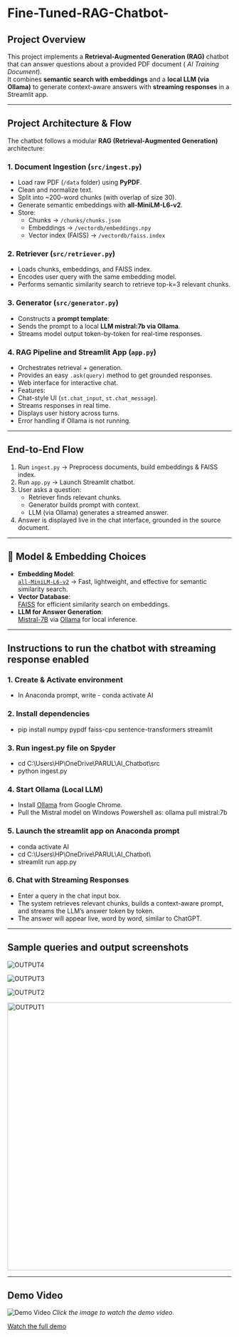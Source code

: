 # Fine-Tuned-RAG-Chatbot- 

##  Project Overview
This project implements a **Retrieval-Augmented Generation (RAG)** chatbot that can answer questions about a provided PDF document ( *AI Training Document*).  
It combines **semantic search with embeddings** and a **local LLM (via Ollama)** to generate context-aware answers with **streaming responses** in a Streamlit app.

---

##  Project Architecture & Flow

The chatbot follows a modular **RAG (Retrieval-Augmented Generation)** architecture:

### 1. Document Ingestion (`src/ingest.py`)
- Load raw PDF (`/data` folder) using **PyPDF**.
- Clean and normalize text.
- Split into ~200-word chunks (with overlap of size 30).
- Generate semantic embeddings with **all-MiniLM-L6-v2**.
- Store:
  - Chunks → `/chunks/chunks.json`
  - Embeddings → `/vectordb/embeddings.npy`
  - Vector index (FAISS) → `/vectordb/faiss.index`

### 2. Retriever (`src/retriever.py`)
- Loads chunks, embeddings, and FAISS index.
- Encodes user query with the same embedding model.
- Performs semantic similarity search to retrieve top-k=3 relevant chunks.

### 3. Generator (`src/generator.py`)
- Constructs a **prompt template**:
- Sends the prompt to a local **LLM mistral:7b via Ollama**.
- Streams model output token-by-token for real-time responses.

### 4. RAG Pipeline and Streamlit App (`app.py`)
- Orchestrates retrieval + generation.
- Provides an easy `.ask(query)` method to get grounded responses.
- Web interface for interactive chat.
- Features:
- Chat-style UI (`st.chat_input`, `st.chat_message`).
- Streams responses in real time.
- Displays user history across turns.
- Error handling if Ollama is not running.
 ----
 
##  End-to-End Flow
1. Run `ingest.py` → Preprocess documents, build embeddings & FAISS index.
2. Run `app.py` → Launch Streamlit chatbot.
3. User asks a question:
   - Retriever finds relevant chunks.
   - Generator builds prompt with context.
   - LLM (via Ollama) generates a streamed answer.
4. Answer is displayed live in the chat interface, grounded in the source document.

-----

## 🔹 Model & Embedding Choices
- **Embedding Model**:  
  [`all-MiniLM-L6-v2`](https://huggingface.co/sentence-transformers/all-MiniLM-L6-v2) → Fast, lightweight, and effective for semantic similarity search.  
- **Vector Database**:  
  [FAISS](https://github.com/facebookresearch/faiss) for efficient similarity search on embeddings.  
- **LLM for Answer Generation**:  
  [Mistral-7B](https://mistral.ai/) via [Ollama](https://ollama.ai/) for local inference.

-----

## Instructions to run the chatbot with streaming response enabled

### 1. Create & Activate environment 
- In Anaconda prompt, write - conda activate AI
  
### 2. Install dependencies
- pip install numpy pypdf faiss-cpu sentence-transformers streamlit

### 3. Run ingest.py file on Spyder
- cd C:\Users\HP\OneDrive\PARUL\AI_Chatbot\src
- python ingest.py

### 4. Start Ollama (Local LLM)
- Install [Ollama](https://ollama.ai/) from Google Chrome.  
- Pull the Mistral model on Windows Powershell as: ollama pull mistral:7b

### 5. Launch the streamlit app on Anaconda prompt
- conda activate AI
- cd C:\Users\HP\OneDrive\PARUL\AI_Chatbot\
- streamlit run app.py

### 6. Chat with Streaming Responses
- Enter a query in the chat input box.
- The system retrieves relevant chunks, builds a context-aware prompt, and streams the LLM’s answer token by token.
- The answer will appear live, word by word, similar to ChatGPT.

----

## Sample queries and output screenshots 

![OUTPUT4](https://github.com/user-attachments/assets/85b6bd0c-c423-4eb6-b7ef-afba4d3a25ce)

![OUTPUT3](https://github.com/user-attachments/assets/ef7c7d2b-1976-486d-b5f2-44b73a2b3ceb)

![OUTPUT2](https://github.com/user-attachments/assets/6ccca0e3-65f9-424b-a811-db10d00fce25)

<img width="1314" height="601" alt="OUTPUT1" src="https://github.com/user-attachments/assets/69379c1d-e340-4356-a86a-6351f5cb956f" />

-----

## Demo Video

![Demo Video](assets/video-thumbnail.png)
*Click the image to watch the demo video.*

[Watch the full demo](https://github.com/Parul1Garg/Fine-Tuned-RAG-Chatbot-/blob/main/Screenshots/Screencast%20from%2004-10-25%2004_45_00%20PM%20IST.webm)

